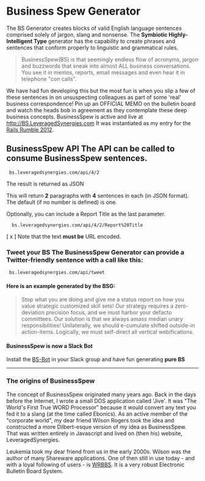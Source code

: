 # Business Spew Generator

The BS Generator creates blocks of valid English language sentences comprised solely of jargon, slang and nonsense. The __Symbiotic Highly-Intelligent Type__ generator has the capability to create phrases and sentences that conform properly to linguistic and grammatical rules.

> BusinessSpew(BS) is that seemingly endless flow of acronyms, jargon and buzzwords that sneak into almost ALL business conversations.  You see it in memos, reports, email messages and even hear it in telephone "con calls". 

We have had fun developing this but the most fun is when you slip a few of these sentences in on unsuspecting colleagues as part of some 'real' business correspondence!  Pin up an OFFICIAL MEMO on the bulletin board and watch the heads bob in agreement as they contemplate these deep business concepts.
BusinessSpew is active and live at http://BS.LeveragedSynergies.com  It was instantiated as my entry for the [Rails Rumble 2012](http://railsrumble.com/entries/66-business-spew-generator).

## BusinessSpew API The API can be called to consume BusinessSpew sentences.
``` 
 bs.leveragedsynergies.com/api/4/2
```
The result is returned as JSON

 This will return __2__ paragraphs with __4__ sentences in each (in JSON format).
  The default (if no number is defined) is one.  

Optionally, you can include a Report Title as the last parameter.

```
  bs.leveragedsynergies.com/api/4/2/Report%20Title
```

  [ x ] Note that the text **must be** URL encoded.

### Tweet your BS The BusinessSpew Generator can provide a Twitter-friendly sentence with a call like this:

```
 bs.leveragedsynergies.com/api/tweet

```
#### Here is an example generated by the BSG: 

> Stop what you are doing and give me a status report on how you value strategic customized skill sets! Our strategy requires a zero-deviation precision focus, and we must harbor your defacto committees. Our solution is that we always amass median unary responsibilities!  Unilaterally, we should e-cumulate shifted outside-in action-items. Logically, we must self-direct all vertical webifications.


#### BusinessSpew is now a Slack Bot
Install the [BS-Bot](https://github.com/ParkinT/bs-bot) in your Slack group and have fun generating **pure BS**

---

### The origins of BusinessSpew 

The concept of BusinessSpew originated many years ago.  Back in the days before the Internet, I wrote a small DOS application called 'Jive'.  It was "The World's First True WORD Processor" because it would convert any text you fed it to a slang (at the time called Ebonics).
As an active member of the "corporate world", my dear friend Wilson Rogers took the idea and constructed a more Dilbert-esque version of my idea as BusinessSpew.
That was written entirely in Javascript and lived on (then his) website, LeveragedSynergies.

Leukemia took my dear friend from us in the early 2000s.  Wilson was the author of many Shareware applications.  One of then still in use today - and with a loyal following of users - is [WRBBS](http://software.bbsdocumentary.com/IBM/DOS/WRBBS/).  It is a very robust Electronic Bulletin Board System.
